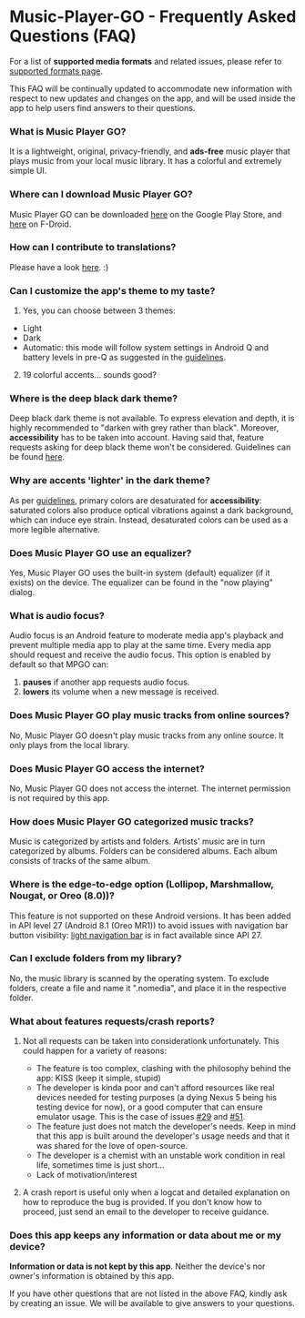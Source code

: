 # Music-Player-GO - Frequently Asked Questions (FAQ)

For a list of **supported media formats** and related issues, please refer to [supported formats page](https://github.com/enricocid/Music-Player-GO/blob/master/FORMATS.md).

This FAQ will be continually updated to accommodate new information with respect to new updates and changes on the app, and will be used inside the app to help users find answers to their questions.


### What is Music Player GO?

It is a lightweight, original, privacy-friendly, and **ads-free** music player that plays music from your local music library. It has a colorful and extremely simple UI.


### Where can I download Music Player GO?

Music Player GO can be downloaded [here](https://play.google.com/store/apps/details?id=com.iven.musicplayergo) on the Google Play Store, and [here](https://f-droid.org/packages/com.iven.musicplayergo/) on F-Droid. 


### How can I contribute to translations?

Please have a look [here](https://github.com/enricocid/Music-Player-GO/issues/114). :)


### Can I customize the app's theme to my taste?

1. Yes, you can choose between 3 themes:

 - Light
 - Dark
 - Automatic: this mode will follow system settings in Android Q and battery levels in pre-Q as suggested in the [guidelines](https://developer.android.com/guide/topics/ui/look-and-feel/darktheme).

2. 19 colorful accents... sounds good?


### Where is the deep black dark theme?

Deep black dark theme is not available. To express elevation and depth, it is highly recommended to "darken with grey rather than black".
Moreover, **accessibility** has to be taken into account.
Having said that, feature requests asking for deep black theme won't be considered. Guidelines can be found [here](https://material.io/design/color/dark-theme.html).


### Why are accents 'lighter' in the dark theme?

As per [guidelines](https://material.io/design/color/dark-theme.html), primary colors are desaturated for **accessibility**: saturated colors also produce optical vibrations against a dark background, which can induce eye strain.
Instead, desaturated colors can be used as a more legible alternative.


### Does Music Player GO use an equalizer?

Yes, Music Player GO uses the built-in system (default) equalizer (if it exists) on the device.
The equalizer can be found in the "now playing" dialog.


### What is audio focus?

Audio focus is an Android feature to moderate media app's playback and prevent multiple media app to play at the same time.
Every media app should request and receive the audio focus. This option is enabled by default so that MPGO can:
1. **pauses** if another app requests audio focus.
2. **lowers** its volume when a new message is received.


### Does Music Player GO play music tracks from online sources?

No, Music Player GO doesn't play music tracks from any online source.
It only plays from the local library.


### Does Music Player GO access the internet?

No, Music Player GO does not access the internet.
The internet permission is not required by this app.


### How does Music Player GO categorized music tracks?

Music is categorized by artists and folders.
Artists' music are in turn categorized by albums.
Folders can be considered albums.
Each album consists of tracks of the same album.


### Where is the edge-to-edge option (Lollipop, Marshmallow, Nougat, or Oreo (8.0))?

This feature is not supported on these Android versions.
It has been added in API level 27 (Android 8.1 (Oreo MR1)) to avoid issues with navigation bar button visibility: [light navigation bar](https://developer.android.com/reference/android/R.attr#windowLightNavigationBar) is in fact available since API 27.


### Can I exclude folders from my library?

No, the music library is scanned by the operating system. To exclude folders, create a file and name it ".nomedia", and place it in the respective folder.


### What about features requests/crash reports?

1. Not all requests can be taken into considerationk unfortunately. This could happen for a variety of reasons:

   - The feature is too complex, clashing with the philosophy behind the app: KISS (keep it simple, stupid)
   - The developer is kinda poor and can't afford resources like real devices needed for testing purposes (a dying Nexus 5 being his testing device for now), or a good computer that can ensure emulator usage. This is the case of issues [#29](https://github.com/enricocid/Music-Player-GO/issues/29) and [#51](https://github.com/enricocid/Music-Player-GO/issues/51).
   - The feature just does not match the developer's needs. Keep in mind that this app is built around the developer's usage needs and that it was shared for the love of open-source.
   - The developer is a chemist with an unstable work condition in real life, sometimes time is just short...
   - Lack of motivation/interest

2. A crash report is useful only when a logcat and detailed explanation on how to reproduce the bug is provided. If you don't know how to proceed, just send an email to the developer to receive guidance.


### Does this app keeps any information or data about me or my device?

**Information or data is not kept by this app**. Neither the device's nor owner's information is obtained by this app.


If you have other questions that are not listed in the above FAQ, kindly ask by creating an issue.
We will be available to give answers to your questions.
